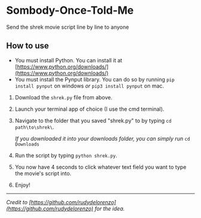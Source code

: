 # Sombody-Once-Told-Me
Send the shrek movie script line by line to anyone

## How to use
* You must install Python. You can install it at [https://www.python.org/downloads/](https://www.python.org/downloads/)
* You must install the Pynput library. You can do so by running `pip install pynput` on windows _or_ `pip3 install pynput` on mac.

1. Download the `shrek.py` file from above.
1. Launch your terminal app of choice (I use the cmd terminal).
2. Navigate to the folder that you saved "shrek.py" to by typing `cd path\to\shrek\`.

	_If you downloaded it into your downloads folder, you can simply run_ `cd Downloads`
3. Run the script by typing `python shrek.py`.
4. You now have 4 seconds to click whatever text field you want to type the movie's script into.
5. Enjoy!

---

_Credit to [https://github.com/rudydelorenzo](https://github.com/rudydelorenzo) for the idea._

